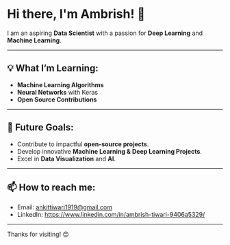 # Hi there, I'm Ambrish! 👋

I am an aspiring **Data Scientist** with a passion for **Deep Learning** and **Machine Learning**. 

---

## 💡 What I’m Learning:
- **Machine Learning Algorithms**
- **Neural Networks** with Keras
- **Open Source Contributions**

---

## 🎯 Future Goals:
- Contribute to impactful **open-source projects**.
- Develop innovative **Machine Learning & Deep Learning Projects**.
- Excel in **Data Visualization** and **AI**.

---

## 📫 How to reach me:
- Email: ankittiwari1919@gmail.com
- LinkedIn: https://www.linkedin.com/in/ambrish-tiwari-9406a5329/

---

Thanks for visiting! 😊 


<!---
ambrish7907/ambrish7907 is a ✨ special ✨ repository because its `README.md` (this file) appears on your GitHub profile.
You can click the Preview link to take a look at your changes.
--->
